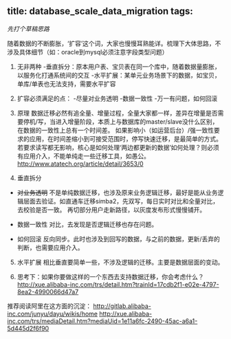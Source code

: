title: database_scale_data_migration
tags:
---

*先打个草稿思路*

随着数据的不断膨胀，‘扩容’这个词，大家也慢慢耳熟能详。梳理下大体思路，不涉及具体细节（如：oracle到mysql必须注意字段类型问题）

1. 无非两种
-垂直拆分：原本用户表、宝贝表在同一个库中，随着数据量膨胀，以服务化打通系统间的交互
-水平扩展：某单元业务场景下的数据，如宝贝，单库/单表也无法支持，需要水平扩容

2. 扩容必须满足的点：
-尽量对业务透明
-数据一致性
-万一有问题，如何回滚

3. 原理
数据迁移必然有追全量、增量过程，全量大家都一样，差异在增量是否需要停机/写，当进入增量阶段，本质上与数据库的master/slave没什么区别，在数据的一致性上总有一个时间差。
如果影响小（如运营后台）/强一致性要求的应用，在时间差缩小到可接受范围时，停写快速迁移，是最简单的方式。
若要求读写都无影响，核心是如何处理‘两边都更新的数据’如何处理？则必须有应用介入，不能单纯走一些迁移工具，如愚公。
http://www.atatech.org/article/detail/3653/0

4. 垂直拆分

- ~~对业务透明~~
不是单纯数据迁移，也涉及原来业务逻辑迁移，最好是能从业务逻辑层面去验证。如直通车迁移simba2，先双写，每日实时对比和全量对比，去校验是否一致。
再切部分用户走新路径，以灰度发布形式慢慢铺开。

- 数据一致性
对比，去发现是否逻辑迁移也存在问题。

- 如何回滚
反向同步。此时也涉及到回写的数据，与之前的数据，更新/丢弃的判断，也需要应用介入。

5. 水平扩展
相比垂直要简单一些，不涉及逻辑的迁移。主要是数据层面的变动。

6. 思考下：如果你要做这样的一个东西去支持数据迁移，你会考虑什么？
http://xue.alibaba-inc.com/trs/detail.htm?trainId=17cdb2f1-e02e-4797-8ea2-4990066d47a7


推荐阅读阿里在这方面的沉淀：
http://gitlab.alibaba-inc.com/junyu/dayu/wikis/home
http://xue.alibaba-inc.com/trs/mediaDetail.htm?mediaUid=1e11a6fc-2490-45ac-a6a1-5d445d2f6f90